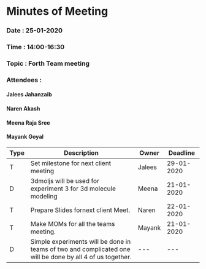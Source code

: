 # Minutes of Meeting

### Date : 25-01-2020
### Time : 14:00-16:30
### Topic : Forth Team meeting
### Attendees : 
#### Jalees Jahanzaib
#### Naren Akash 
#### Meena Raja Sree
#### Mayank Goyal


Type |      Description 	   | Owner | Deadline
---- |      -----------		   |  ---  |   ----
  T  |  Set milestone for next client meeting     | Jalees | 29-01-2020
  D  |   3dmoljs will be used for experiment 3 for 3d molecule modeling | Meena | 21-01-2020
  T  |  Prepare Slides fornext client Meet.  | Naren | 22-01-2020
  T  |  Make MOMs for all the teams meeting. | Mayank | 21-01-2020
  D  |  Simple experiments  will be done in teams of two and complicated  one will be done by all 4 of us together. |   ---     |  ---
  